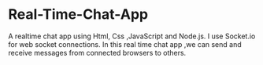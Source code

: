 # Real-Time-Chat-App
A realtime chat app using Html, Css ,JavaScript and Node.js.
I use Socket.io for web socket connections.
In this real time chat app ,we can send and receive messages from connected browsers to others.
